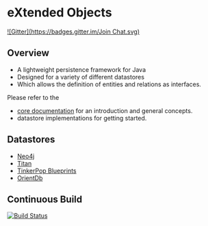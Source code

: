 # eXtended Objects
[![Gitter](https://badges.gitter.im/Join Chat.svg)](https://gitter.im/BluWings/extended-objects?utm_source=badge&utm_medium=badge&utm_campaign=pr-badge&utm_content=badge)

## Overview

* A lightweight persistence framework for Java
* Designed for a variety of different datastores
* Which allows the definition of entities and relations as interfaces.

Please refer to the
* [core documentation](https://github.com/buschmais/xo/blob/master/doc/src/main/asciidoc/index.asciidoc) for an introduction and general concepts.
* datastore implementations for getting started.

## Datastores

* [Neo4j](https://github.com/buschmais/xo/blob/master/neo4j/src/main/asciidoc/index.asciidoc)
* [Titan](https://github.com/PureSolTechnologies/extended-objects-titan)
* [TinkerPop Blueprints](https://github.com/BluWings/xo-tinkerpop-blueprints)
* [OrientDb](https://github.com/BluWings/xo-orientdb)

## Continuous Build
[![Build Status](https://travis-ci.org/buschmais/extended-objects.png)](https://travis-ci.org/buschmais/extended-objects)

